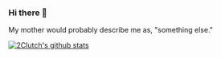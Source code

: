 ### Hi there 👋

My mother would probably describe me as, "something else."

[![2Clutch's github stats](https://github-readme-stats.vercel.app/api?username=2Clutch&count_private=true)](https://github.com/2Clutch/github-readme-stats)



<!--
**2Clutch/2Clutch** is a ✨ _special_ ✨ repository because its `README.md` (this file) appears on your GitHub profile.

Here are some ideas to get you started:

- 🔭 I’m currently working on ...
- 🌱 I’m currently learning ...
- 👯 I’m looking to collaborate on ...
- 🤔 I’m looking for help with ...
- 💬 Ask me about ...
- 📫 How to reach me: ...
- 😄 Pronouns: ...
- ⚡ Fun fact: ...
-->
